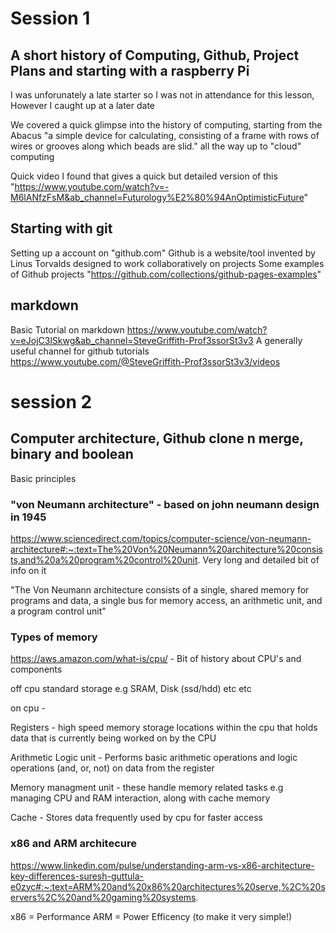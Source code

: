 # **Session 1**

## A short history of Computing, Github, Project Plans and starting with a raspberry Pi

I was unforunately a late starter so I was not in attendance for this lesson, However I caught up at a later date

We covered a quick glimpse into the history of computing, starting from the Abacus "a simple device for calculating, consisting of a frame with rows of wires or grooves along which beads are slid." all the way up to "cloud" computing

Quick video I found that gives a quick but detailed version of this "https://www.youtube.com/watch?v=-M6lANfzFsM&ab_channel=Futurology%E2%80%94AnOptimisticFuture"


## Starting with git

Setting up a account on "github.com"
Github is a website/tool invented by Linus Torvalds designed to work collaboratively on projects
Some examples of Github projects "https://github.com/collections/github-pages-examples"

## markdown
Basic Tutorial on markdown https://www.youtube.com/watch?v=eJojC3lSkwg&ab_channel=SteveGriffith-Prof3ssorSt3v3
A generally useful channel for github tutorials https://www.youtube.com/@SteveGriffith-Prof3ssorSt3v3/videos



# **session 2**

## Computer architecture, Github clone n merge, binary and boolean

Basic principles

### "von Neumann architecture" - based on john neumann design in 1945

https://www.sciencedirect.com/topics/computer-science/von-neumann-architecture#:~:text=The%20Von%20Neumann%20architecture%20consists,and%20a%20program%20control%20unit. Very long and detailed bit of info on it

"The Von Neumann architecture consists of a single, shared memory for programs and data, a single bus for memory access, an arithmetic unit, and a program control unit"


### Types of memory

https://aws.amazon.com/what-is/cpu/ - Bit of history about CPU's and components

off cpu standard storage e.g SRAM, Disk (ssd/hdd) etc etc

on cpu - 

Registers - high speed memory storage locations within the cpu that holds data that is currently being worked on by the CPU 

Arithmetic Logic unit - Performs basic arithmetic operations and logic operations (and, or, not) on data from the register

Memory managment unit - these handle memory related tasks e.g managing CPU and RAM interaction, along with cache memory

Cache - Stores data frequently used by cpu for faster access


### x86 and ARM architecure

https://www.linkedin.com/pulse/understanding-arm-vs-x86-architecture-key-differences-suresh-guttula-e0zyc#:~:text=ARM%20and%20x86%20architectures%20serve,%2C%20servers%2C%20and%20gaming%20systems. 

x86 = Performance        ARM = Power Efficency   (to make it very simple!)























